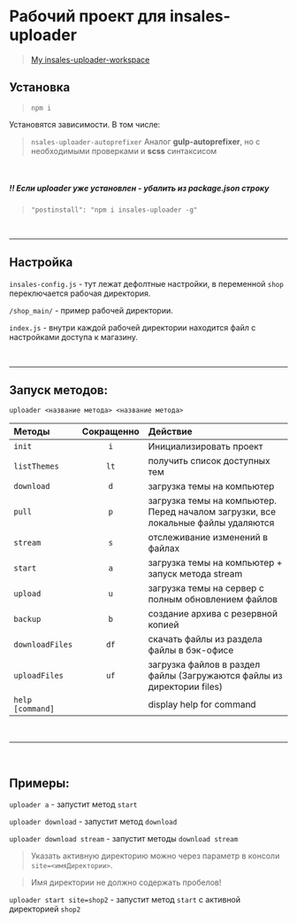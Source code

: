 # Рабочий проект для insales-uploader

> [My insales-uploader-workspace](https://github.com/OlegKrechkovskiy/uploader-work-space)

## Установка

>`npm i`

Установятся зависимости. В том числе:
> `nsales-uploader-autoprefixer` Аналог **gulp-autoprefixer**, но с необходимыми проверками и **scss** синтаксисом

&nbsp;
##### !! Если uploader уже установлен - убалить из package.json строку 
> ``"postinstall": "npm i insales-uploader -g"``

&nbsp;
<hr>

## Настройка

``insales-config.js`` - тут лежат дефолтные настройки, в переменной `shop` переключается рабочая директория.

`/shop_main/` - пример рабочей директории.

`index.js` - внутри каждой рабочей директории находится файл с настройками доступа к магазину.

&nbsp;
<hr>

## Запуск методов:

`uploader <название метода> <название метода>`

| Методы           | Сокращенно | Действие
| :-------------   | :---------:| :------------------
| `init`           | `i`        | Инициализировать проект
| `listThemes`     | `lt`       | получить список доступных тем
| `download`       | `d`        | загрузка темы на компьютер
| `pull`           | `p`        | загрузка темы на компьютер. Перед началом загрузки, все локальные файлы удаляются
| `stream`         | `s`        | отслеживание изменений в файлах
| `start`          | `a`        | загрузка темы на компьютер + запуск метода stream
| `upload`         | `u`        | загрузка темы на сервер с полным обновлением файлов
| `backup`         | `b`        | создание архива с резервной копией
| `downloadFiles`  | `df`       | скачать файлы из раздела файлы в бэк-офисе
| `uploadFiles`    | `uf`       | загрузка файлов в раздел файлы (Загружаются файлы из директории files)
| `help [command]` |            | display help for command

&nbsp;
<hr>
&nbsp;

## Примеры:

`uploader a` - запустит метод `start`

`uploader download` - запустит метод `download`

`uploader download stream` - запустит методы `download stream`

> Указать активную директорию можно через параметр в консоли `site=<имяДиректории>`.

> Имя директории не должно содержать пробелов!

`uploader start site=shop2` - запустит метод `start` с активной директорией `shop2`


